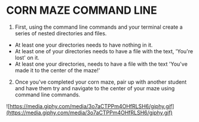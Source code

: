 # CORN MAZE COMMAND LINE
1. First, using the command line commands and your terminal create a series of nested directories and files.
- At least one your directories needs to have nothing in it.
- At least one of your directories needs to have a file with the text, 'You're lost' on it.
- At least one your directories, needs to have a file with the text 'You've made it to the center of the maze!'

2. Once you've completed your corn maze, pair up with another student and have them try and navigate to the center of your maze using command line commands.

![https://media.giphy.com/media/3o7aCTPPm4OHfRLSH6/giphy.gif](https://media.giphy.com/media/3o7aCTPPm4OHfRLSH6/giphy.gif)